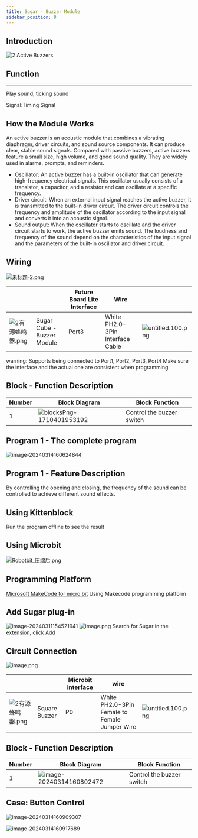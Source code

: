 ```yaml
---
title: Sugar - Buzzer Module
sidebar_position: 8
---
```

## Introduction

![2 Active Buzzers](https://learn.kittenbot.cn/2024md_pic/1706865759331-eb476b34-26ec-4618-ab7c-b8a984785e0f.png)

## Function

---

Play sound, ticking sound

Signal:Timing Signal

## How the Module Works

An active buzzer is an acoustic module that combines a vibrating diaphragm, driver circuits, and sound source components. It can produce clear, stable sound signals. Compared with passive buzzers, active buzzers feature a small size, high volume, and good sound quality. They are widely used in alarms, prompts, and reminders.

- Oscillator: An active buzzer has a built-in oscillator that can generate high-frequency electrical signals. This oscillator usually consists of a transistor, a capacitor, and a resistor and can oscillate at a specific frequency.
- Driver circuit: When an external input signal reaches the active buzzer, it is transmitted to the built-in driver circuit. The driver circuit controls the frequency and amplitude of the oscillator according to the input signal and converts it into an acoustic signal.
- Sound output: When the oscillator starts to oscillate and the driver circuit starts to work, the active buzzer emits sound. The loudness and frequency of the sound depend on the characteristics of the input signal and the parameters of the built-in oscillator and driver circuit.

## Wiring

![未标题-2.png](https://learn.kittenbot.cn/2024md_pic/1706866491269-ef6a4bfb-8cb1-44ea-b45e-caba50f73320.png)

|                                                                                                                |                            | Future Board Lite Interface | Wire                             |                                                                                                                 |
| -------------------------------------------------------------------------------------------------------------- | -------------------------- | --------------------------- | -------------------------------- | --------------------------------------------------------------------------------------------------------------- |
| ![2有源蜂鸣器.png](https://learn.kittenbot.cn/2024md_pic/1706865759331-eb476b34-26ec-4618-ab7c-b8a984785e0f.png) | Sugar Cube - Buzzer Module | Port3                       | White PH2.0-3Pin Interface Cable | ![untitled.100.png](https://learn.kittenbot.cn/2024md_pic/1694663456622-fdd52039-7a0c-451f-96a0-feabdc797516.png) |

warning:
Supports being connected to Port1, Port2, Port3, Port4
Make sure the interface and the actual one are consistent when programming

## Block - Function Description

| Number | Block Diagram                                                                               | Block Function            |
| ------ | ------------------------------------------------------------------------------------------- | ------------------------- |
| 1      | ![blocksPng-1710401953192](https://learn.kittenbot.cn/2024md_pic/blocksPng-1710401953192.png) | Control the buzzer switch |

## Program 1 - The complete program

![image-20240314160624844](https://learn.kittenbot.cn/2024md_pic/image-20240314160624844.png)

## Program 1 - Feature Description

By controlling the opening and closing, the frequency of the sound can be controlled to achieve different sound effects.

## Using Kittenblock

Run the program offline to see the result

## Using Microbit

![Robotbit_压缩后.png](https://learn.kittenbot.cn/2024md_pic/1709112761000-c84282ba-fe71-45c1-8ad4-8e7f6fc4738f.png)

## Programming Platform

[Microsoft MakeCode for micro:bit](https://makecode.microbit.org/#editor) 
Using Makecode programming platform

## Add Sugar plug-in

![image-20240311154521941](https://learn.kittenbot.cn/2024md_pic/image-20240311154521941.png)
![image.png](https://learn.kittenbot.cn/2024md_pic/1709111641678-73b61119-c29c-4b48-add7-375ce9a15935.png)
Search for Sugar in the extension, click Add

## Circuit Connection

![image.png](https://learn.kittenbot.cn/2024md_pic/1709782019685-2be3cc8f-1097-46af-824a-0a701173c159.png)

|                                                                                                                |               | Microbit interface | wire                                          |                                                                                                                 |
| -------------------------------------------------------------------------------------------------------------- | ------------- | ------------------ | --------------------------------------------- | --------------------------------------------------------------------------------------------------------------- |
| ![2有源蜂鸣器.png](https://learn.kittenbot.cn/2024md_pic/1709792516581-7450fa7f-e169-4d1d-b749-4d34ade9bfd1.png) | Square Buzzer | P0                 | White PH2.0-3Pin Female to Female Jumper Wire | ![untitled.100.png](https://learn.kittenbot.cn/2024md_pic/1694663456622-fdd52039-7a0c-451f-96a0-feabdc797516.png) |

## Block - Function Description

| Number | Block Diagram                                                                               | Block Function            |
| ------ | ------------------------------------------------------------------------------------------- | ------------------------- |
| 1      | ![image-20240314160802472](https://learn.kittenbot.cn/2024md_pic/image-20240314160802472.png) | Control the buzzer switch |

## Case: Button Control

![image-20240314160909307](https://learn.kittenbot.cn/2024md_pic/image-20240314160909307.png)

![image-20240314160917689](https://learn.kittenbot.cn/2024md_pic/image-20240314160917689.png)
